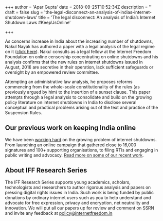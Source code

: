 +++
author = 'Apar Gupta'
date = 2018-09-25T10:52:34Z
description = ''
draft = false
slug = 'the-legal-disconnect-an-analysis-of-indias-internet-shutdown-laws'
title = 'The legal disconnect: An analysis of India’s Internet Shutdown Laws #KeepUsOnline'

+++


As concerns increase in India about the increasing number of shutdowns, Nakul Nayak has authored a paper with a legal analysis of the legal regime on it ([click here](https://papers.ssrn.com/sol3/papers.cfm?abstract_id=3254857)). Nakul consults as a legal fellow at the Internet Freedom Foundation on online censorship concentrating on online shutdowns and his analysis confirms that the new rules on internet shutdowns issued in August, 2018 are secretive in their operation, lack sufficient safeguards or oversight by an empowered review committee.

Attempting an administrative law analysis, he proposes reforms commencing from the whole-scale constitutionality of the rules (as previously argued by him) to the insertion of a sunset clause. This paper attempts through a legal analysis to consolidate and build on the growing policy literature on internet shutdowns in India to disclose several conceptual and practical problems arising out of the text and practice of the Suspension Rules.

## Our previous work on keeping India online

We have been [working hard](https://internetfreedom.in/we-demand-disclosure-on-indias-shutdown-law-keepusonline/) on the growing problem of internet shutdowns. From launching an online campaign that gathered close to 16,000 signatures and 100+ supporting organisations, to filing RTIs and engaging in public writing and advocacy. [Read more on some of our recent work](https://internetfreedom.in/we-demand-disclosure-on-indias-shutdown-law-keepusonline/).

## About IFF Research Series

The IFF Research Series supports young academics, scholars, technologists and researchers to author rigorous analysis and papers on pressing digital rights issues in India. Such work is being funded by public donations by ordinary internet users such as you to help understand and advocate for free expression, privacy and encryption, net neutrality and innovation. We will put all our papers up for review and comment on SSRN and invite any feedback at policy@internetfreedom.in







